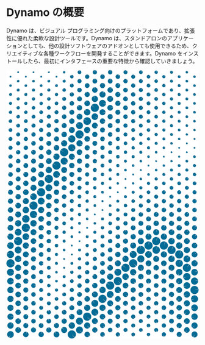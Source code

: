 

# Dynamo の概要

Dynamo は、ビジュアル プログラミング向けのプラットフォームであり、拡張性に優れた柔軟な設計ツールです。Dynamo は、スタンドアロンのアプリケーションとしても、他の設計ソフトウェアのアドオンとしても使用できるため、クリエイティブな各種ワークフローを開発することができます。Dynamo をインストールしたら、最初にインタフェースの重要な特徴から確認していきましょう。

![アトラクタ](images/2/2-cover.jpg)

